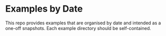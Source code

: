# Examples by Date

This repo provides examples that are organised by date and intended as a one-off snapshots.
Each example directory should be self-contained.

